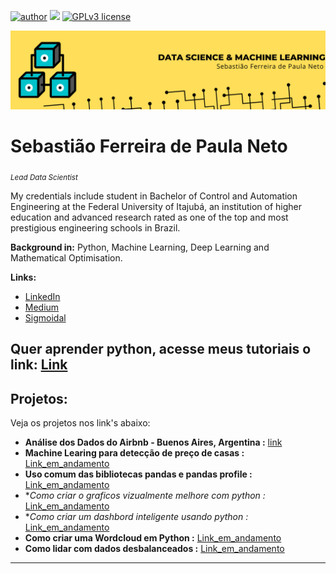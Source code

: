 [![author](https://img.shields.io/badge/author-Tiao553-yellow.svg)](https://www.linkedin.com/in/sebasti%C3%A3o-ferreira-de-paula-neto-84673216b/) [![](https://img.shields.io/badge/python-3.7+-blue.svg)](https://www.python.org/downloads/release/python-365/) [![GPLv3 license](https://img.shields.io/badge/License-GPLv3-brightgreen.svg)](http://perso.crans.org/besson/LICENSE.html) 
<p align="center">
  <img src="Banner.png" >
</p>

# Sebastião Ferreira de Paula Neto
<sub>*Lead Data Scientist*</sub>

My credentials include student in Bachelor of Control and Automation Engineering at the Federal University of Itajubá, an institution of higher education and advanced research rated as one of the top and most prestigious engineering schools in Brazil.

**Background in:** Python, Machine Learning, Deep Learning and Mathematical Optimisation.

**Links:**
* [LinkedIn](https://www.linkedin.com/in/sebasti%C3%A3o-ferreira-de-paula-neto-84673216b/)
* [Medium](https://medium.com/@sebastiao553)
* [Sigmoidal](https://sigmoidal.ai/)

## **Quer aprender python, acesse meus tutoriais o link:**  [Link](https://github.com/Tiao553/Learing_of_python)


## Projetos:
Veja os projetos nos link's abaixo: 

* **Análise dos Dados do Airbnb - Buenos Aires, Argentina :** [link](https://bit.ly/3oEmHsP)
* **Machine Learing para detecção de preço de casas :**       [Link_em_andamento](https://github.com/Tiao553/Projects_Data_Science)
* **Uso comum das bibliotecas pandas e pandas profile :**     [Link_em_andamento](https://github.com/Tiao553/Projects_Data_Science)
* **Como criar o graficos vizualmente melhore com python :*   [Link_em_andamento](https://github.com/Tiao553/Projects_Data_Science)
* **Como criar um dashbord inteligente usando python :*       [Link_em_andamento](https://github.com/Tiao553/Projects_Data_Science)
* **Como criar uma Wordcloud em Python :**                    [Link_em_andamento](https://github.com/Tiao553/Projects_Data_Science)
* **Como lidar com dados desbalanceados :**                   [Link_em_andamento](https://github.com/Tiao553/Projects_Data_Science)

---
